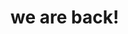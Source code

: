 <!DOCTYPE html>
<html>
<head>
	<title>Cheguei</title>
</head>
<body>
<h1>we are back!</h1>
</body>
</html>
